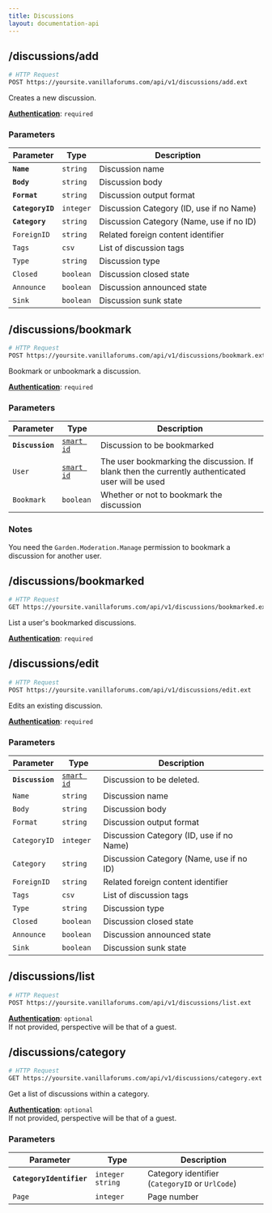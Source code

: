 ```yaml
---
title: Discussions
layout: documentation-api
---
```


## /discussions/add

```sh
# HTTP Request
POST https://yoursite.vanillaforums.com/api/v1/discussions/add.ext
```

Creates a new discussion.

[__Authentication__](../#toc_5): `required`

### Parameters

Parameter           | Type      | Description
---                 | ---       | ---
__`Name`__          | `string`  | Discussion name
__`Body`__          | `string`  | Discussion body
__`Format`__        | `string`  | Discussion output format
__`CategoryID`__    | `integer` | Discussion Category (ID, use if no Name)
__`Category`__      | `string`  | Discussion Category (Name, use if no ID)
`ForeignID`         | `string`  | Related foreign content identifier
`Tags`              | `csv`     | List of discussion tags
`Type`              | `string`  | Discussion type
`Closed`            | `boolean` | Discussion closed state
`Announce`          | `boolean` | Discussion announced state
`Sink`              | `boolean` | Discussion sunk state


## /discussions/bookmark

```sh
# HTTP Request
POST https://yoursite.vanillaforums.com/api/v1/discussions/bookmark.ext
```

Bookmark or unbookmark a discussion.

[__Authentication__](../#toc_5): `required`

### Parameters

Parameter           | Type                      | Description
---                 | ---                       | ---
__`Discussion`__    | [`smart id`](../smart-id) | Discussion to be bookmarked
`User`              | [`smart id`](../smart-id) | The user bookmarking the discussion. If blank then the currently authenticated user will be used
`Bookmark`          | `boolean`                 | Whether or not to bookmark the discussion

### Notes

You need the `Garden.Moderation.Manage` permission to bookmark a discussion for another user.


## /discussions/bookmarked

```sh
# HTTP Request
GET https://yoursite.vanillaforums.com/api/v1/discussions/bookmarked.ext
```

List a user's bookmarked discussions.

[__Authentication__](../#toc_5): `required`


## /discussions/edit

```sh
# HTTP Request
POST https://yoursite.vanillaforums.com/api/v1/discussions/edit.ext
```

Edits an existing discussion.

[__Authentication__](../#toc_5): `required`

### Parameters

Parameter           | Type                      | Description
---                 | ---                       | ---
__`Discussion`__    | [`smart id`](../smart-id) | Discussion to be deleted.
`Name`              | `string`                  | Discussion name
`Body`              | `string`                  | Discussion body
`Format`            | `string`                  | Discussion output format
`CategoryID`        | `integer`                 | Discussion Category (ID, use if no Name)
`Category`          | `string`                  | Discussion Category (Name, use if no ID)
`ForeignID`         | `string`                  | Related foreign content identifier
`Tags`              | `csv`                     | List of discussion tags
`Type`              | `string`                  | Discussion type
`Closed`            | `boolean`                 | Discussion closed state
`Announce`          | `boolean`                 | Discussion announced state
`Sink`              | `boolean`                 | Discussion sunk state


## /discussions/list

```sh
# HTTP Request
POST https://yoursite.vanillaforums.com/api/v1/discussions/list.ext
```

[__Authentication__](../#toc_5): `optional`  
If not provided, perspective will be that of a guest.


## /discussions/category

```sh
# HTTP Request
GET https://yoursite.vanillaforums.com/api/v1/discussions/category.ext
```

Get a list of discussions within a category.

[__Authentication__](../#toc_5): `optional`  
If not provided, perspective will be that of a guest.

### Parameters

Parameter                   | Type                  | Description
---                         | ---                   | ---
__`CategoryIdentifier`__    | `integer` `string`    | Category identifier (`CategoryID` or `UrlCode`)
`Page`                      | `integer`             | Page number
